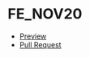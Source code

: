 # FE_NOV20
- [Preview](https://serhii-alieksieievych.github.io/FE_NOV20/)
- [Pull Request](https://github.com/Serhii-Alieksieievych/FE_NOV20/pull/1/files)